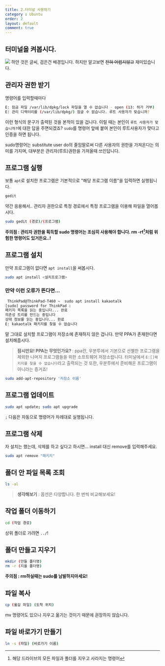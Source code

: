 ```yaml
---
title: 2.터미널 사용하기
category : Ubuntu
order: 2
layout: default
comment: true
---  
```


## 터미널을 켜봅시다.
![](http://i.imgur.com/EjSKlYd.png)
하얀 것은 글씨, 검은건 배경입니다.
하지만 알고보면 ~~전혀 어렵지않고~~ 재미있습니다.
## 관리자 권한 받기
명령어를 입력할때마다
```bash
E: 잠금 파일 /var/lib/dpkg/lock 파일을 열 수 없습니다 - open (13: 허가 거부)
E: 관리 디렉터리를 (/var/lib/dpkg/) 잠글 수 없습니다. 루트 사용자가 맞습니까?
```
이런 형식의 문구가 출력된 것을 본적이 있을 겁니다.
이럴 때는 본인이 <code>루트 사용자가 맞습니까?</code>에 대한 답을 주면되겠죠?
<code>sudo</code>를 명령어 앞에 붙여 본인이 루트사용자가 맞다고 인증을 하면 됩니다.

sudo명령어는 substitute user do의 줄임말로써 다른 사용자의 권한을 가져온다는 의미를 가지며, 대부분은 관리자(루트)권한을 가져올때 쓰인답니다.
## 프로그램 실행
보통 <code>apt</code>로 설치한 프로그램은 기본적으로 "해당 프로그램 이름"을 입력하면 실행됩니다.
```bash
gedit
```
약간 응용해서.. 관리자 권한으로 특정 경로에서 특정 프로그램을 이용해 파일을 열어봅시다.
```bash
sudo gedit (경로)/(프로그램)
```
**주의점 : 관리자 권한을 획득할 sudo 명령어는 조심히 사용해야 합니다. rm -rf[^1]처럼 위험한 명령어도 있거든요..!**
## 프로그램 설치
만약 프로그램이 없다면 <code>apt install</code>을 써봅시다.
```bash
sudo apt install <설치프로그램>
```
### 만약 이런 오류가 뜬다면...
```bash
 ThinkPad@ThinkPad-T460 ~  sudo apt install kakaotalk
[sudo] password for ThinkPad : 
패키지 목록을 읽는 중입니다... 완료
의존성 트리를 만드는 중입니다
상태 정보를 읽는 중입니다... 완료
E: kakaotalk 패키지를 찾을 수 없습니다
```
말 그대로 설치할 프로그램이 저장소에 존재하지 않은 겁니다.
만약 PPA가 존재한다면 설치해줍시다.
><b>잠시만요! PPA는 무엇인가요? </b>: 
ppa란, 우분투에서 기본으로 선별한 프로그램을 제외한 나머지 프로그램들을 위한 소프트웨어 저장소랍니다.
터미널에서 <code>E:[]패키지를 찾을 수 없습니다</code>라고 출력되는 것 또한, 우분투에서 준비해온 프로그램이 아니라는 증거죠!

```bash
sudo add-apt-repository '저장소 이름'
```
## 프로그램 업데이트
```bash
sudo apt update; sudo apt upgrade
```
<code>;</code> 다음은 자동으로 명령어가 차례대로 실행됩니다.
## 프로그램 삭제 
자 설치는 했는데, 삭제를 하고 싶다고 하시면... install 대신 remove를 입력해주세요.
```bash
sudo apt remove "패키지"
```
## 폴더 안 파일 목록 조회
```bash
ls -al
```
><b>생각해보기</b> : 옵션은 다양합니다. 한 번씩 비교해보세요!
## 작업 폴더 이동하기
```bash
cd (작업 경로)
```
상위 폴더로 가려면 <code>../</code>!
## 폴더 만들고 지우기
```bash
mkdir (만들 폴더명)
rm -r (지울 폴더명)
```
**주의점 : rm하실때는 sudo를 남발하지마세요!**
##  파일 복사
```bash
cp (옮길 파일) (도착 위치)
```
mv 명령어도 있으나 지우고 옮기는 것이기 때문에 권장하지 않습니다.
## 파일 바로가기 만들기
```bash
ln -s (파일) (바로가기 이름)
```
[^1]:해당 드라이브의 모든 파일과 폴더를 지우고 사라지는 명령어